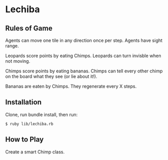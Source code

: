 # Lechiba

## Rules of Game

Agents can move one tile in any direction once per step. Agents have sight range.

Leopards score points by eating Chimps. Leopards can turn invisble when not moving.

Chimps score points by eating bananas. Chimps can tell every other chimp on the board what they see (or lie about it!).

Bananas are eaten by Chimps. They regenerate every X steps.

## Installation

Clone, run bundle install, then run:

    $ ruby lib/lechiba.rb

## How to Play

Create a smart Chimp class. 
